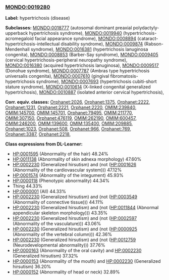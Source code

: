 
### [MONDO:0019280](http://purl.obolibrary.org/obo/MONDO_0019280)
**Label:** hypertrichosis (disease)

**Subclasses:** [MONDO:0018777](http://purl.obolibrary.org/obo/MONDO_0018777) (autosomal dominant preaxial polydactyly-upperback hypertrichosis syndrome), [MONDO:0019940](http://purl.obolibrary.org/obo/MONDO_0019940) (hypertrichosis-acromegaloid facial appearance syndrome), [MONDO:0008894](http://purl.obolibrary.org/obo/MONDO_0008894) (cataract-hypertrichosis-intellectual disability syndrome), [MONDO:0009874](http://purl.obolibrary.org/obo/MONDO_0009874) (Rabson-Mendenhall syndrome), [MONDO:0016381](http://purl.obolibrary.org/obo/MONDO_0016381) (hypertrichosis lanuginosa congenita), [MONDO:0008853](http://purl.obolibrary.org/obo/MONDO_0008853) (Barber-Say syndrome), [MONDO:0009405](http://purl.obolibrary.org/obo/MONDO_0009405) (cervical hypertrichosis-peripheral neuropathy syndrome), [MONDO:0016380](http://purl.obolibrary.org/obo/MONDO_0016380) (acquired hypertrichosis lanuginosa), [MONDO:0009517](http://purl.obolibrary.org/obo/MONDO_0009517) (Donohue syndrome), [MONDO:0007787](http://purl.obolibrary.org/obo/MONDO_0007787) (Ambras type hypertrichosis universalis congenita), [MONDO:0007610](http://purl.obolibrary.org/obo/MONDO_0007610) (gingival fibromatosis-hypertrichosis syndrome), [MONDO:0007693](http://purl.obolibrary.org/obo/MONDO_0007693) (hypertrichosis cubiti-short stature syndrome), [MONDO:0010614](http://purl.obolibrary.org/obo/MONDO_0010614) (X-linked congenital generalized hypertrichosis), [MONDO:0010887](http://purl.obolibrary.org/obo/MONDO_0010887) (isolated anterior cervical hypertrichosis), 

**Corr. equiv. classes:** [Orphanet:2026](http://www.orpha.net/ORDO/Orphanet_2026), [Orphanet:1375](http://www.orpha.net/ORDO/Orphanet_1375), [Orphanet:2222](http://www.orpha.net/ORDO/Orphanet_2222), [Orphanet:1231](http://www.orpha.net/ORDO/Orphanet_1231), [Orphanet:2221](http://www.orpha.net/ORDO/Orphanet_2221), [Orphanet:2220](http://www.orpha.net/ORDO/Orphanet_2220), [OMIM:239840](http://purl.obolibrary.org/obo/OMIM_239840), [OMIM:145700](http://purl.obolibrary.org/obo/OMIM_145700), [OMIM:145701](http://purl.obolibrary.org/obo/OMIM_145701), [Orphanet:79495](http://www.orpha.net/ORDO/Orphanet_79495), [OMIM:211770](http://purl.obolibrary.org/obo/OMIM_211770), [OMIM:307150](http://purl.obolibrary.org/obo/OMIM_307150), [Orphanet:476119](http://www.orpha.net/ORDO/Orphanet_476119), [OMIM:262190](http://purl.obolibrary.org/obo/OMIM_262190), [OMIM:600457](http://purl.obolibrary.org/obo/OMIM_600457), [OMIM:246200](http://purl.obolibrary.org/obo/OMIM_246200), [OMIM:139600](http://purl.obolibrary.org/obo/OMIM_139600), [OMIM:135400](http://purl.obolibrary.org/obo/OMIM_135400), [OMIM:209885](http://purl.obolibrary.org/obo/OMIM_209885), [Orphanet:1023](http://www.orpha.net/ORDO/Orphanet_1023), [Orphanet:508](http://www.orpha.net/ORDO/Orphanet_508), [Orphanet:966](http://www.orpha.net/ORDO/Orphanet_966), [Orphanet:769](http://www.orpha.net/ORDO/Orphanet_769), [Orphanet:3387](http://www.orpha.net/ORDO/Orphanet_3387), [Orphanet:2218](http://www.orpha.net/ORDO/Orphanet_2218), 

**Class expressions from DL-Learner:**

- [HP:0001595](http://purl.obolibrary.org/obo/HP_0001595) (Abnormality of the hair) 48.24%
- [HP:0011138](http://purl.obolibrary.org/obo/HP_0011138) (Abnormality of skin adnexa morphology) 47.60%
- [HP:0002230](http://purl.obolibrary.org/obo/HP_0002230) (Generalized hirsutism) and (not ([HP:0001626](http://purl.obolibrary.org/obo/HP_0001626) (Abnormality of the cardiovascular system))) 47.12%
- [HP:0001574](http://purl.obolibrary.org/obo/HP_0001574) (Abnormality of the integument) 45.93%
- [HP:0000118](http://purl.obolibrary.org/obo/HP_0000118) (Phenotypic abnormality) 44.34%
- Thing 44.33%
- [HP:0000001](http://purl.obolibrary.org/obo/HP_0000001) (All) 44.33%
- [HP:0002230](http://purl.obolibrary.org/obo/HP_0002230) (Generalized hirsutism) and (not ([HP:0003549](http://purl.obolibrary.org/obo/HP_0003549) (Abnormality of connective tissue))) 44.11%
- [HP:0002230](http://purl.obolibrary.org/obo/HP_0002230) (Generalized hirsutism) and (not ([HP:0011844](http://purl.obolibrary.org/obo/HP_0011844) (Abnormal appendicular skeleton morphology))) 43.35%
- [HP:0002230](http://purl.obolibrary.org/obo/HP_0002230) (Generalized hirsutism) and (not ([HP:0002597](http://purl.obolibrary.org/obo/HP_0002597) (Abnormality of the vasculature))) 43.06%
- [HP:0002230](http://purl.obolibrary.org/obo/HP_0002230) (Generalized hirsutism) and (not ([HP:0000925](http://purl.obolibrary.org/obo/HP_0000925) (Abnormality of the vertebral column))) 42.36%
- [HP:0002230](http://purl.obolibrary.org/obo/HP_0002230) (Generalized hirsutism) and (not ([HP:0012759](http://purl.obolibrary.org/obo/HP_0012759) (Neurodevelopmental abnormality))) 37.76%
- [HP:0000163](http://purl.obolibrary.org/obo/HP_0000163) (Abnormality of the oral cavity) and [HP:0002230](http://purl.obolibrary.org/obo/HP_0002230) (Generalized hirsutism) 37.32%
- [HP:0000153](http://purl.obolibrary.org/obo/HP_0000153) (Abnormality of the mouth) and [HP:0002230](http://purl.obolibrary.org/obo/HP_0002230) (Generalized hirsutism) 36.20%
- [HP:0000152](http://purl.obolibrary.org/obo/HP_0000152) (Abnormality of head or neck) 32.89%


